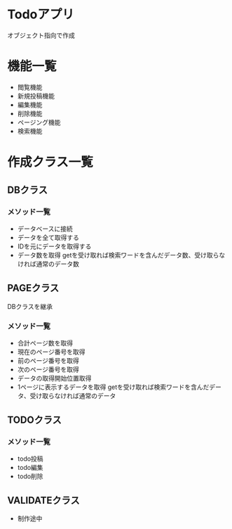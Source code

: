# Todoアプリ
オブジェクト指向で作成

# 機能一覧
* 閲覧機能
* 新規投稿機能
* 編集機能
* 削除機能
* ページング機能
* 検索機能

#  作成クラス一覧
## DBクラス

### メソッド一覧

*  データベースに接続
*  データを全て取得する
*  IDを元にデータを取得する
*  データ数を取得 getを受け取れば検索ワードを含んだデータ数、受け取らなければ通常のデータ数

## PAGEクラス

DBクラスを継承

### メソッド一覧

*  合計ページ数を取得
*  現在のページ番号を取得
*  前のページ番号を取得
*  次のページ番号を取得
*  データの取得開始位置取得
*  1ページに表示するデータを取得 getを受け取れば検索ワードを含んだデータ、受け取らなければ通常のデータ

## TODOクラス

### メソッド一覧

* todo投稿
* todo編集
* todo削除

## VALIDATEクラス
* 制作途中
